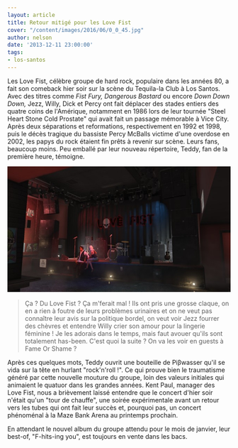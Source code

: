```yaml
---
layout: article
title: Retour mitigé pour les Love Fist
cover: "/content/images/2016/06/0_0_45.jpg"
author: nelson
date: '2013-12-11 23:00:00'
tags:
- los-santos
---
```


Les Love Fist, célèbre groupe de hard rock, populaire dans les années 80, a fait son comeback hier soir sur la scène du Tequila-la Club à Los Santos. Avec des titres comme _Fist Fury,_ _Dangerous Bastard_ ou encore _Down Down Down,_ Jezz, Willy, Dick et Percy ont fait déplacer des stades entiers des quatre coins de l'Amérique, notamment en 1986 lors de leur tournée "Steel Heart Stone Cold Prostate" qui avait fait un passage mémorable à Vice City. Après deux séparations et reformations, respectivement en 1992 et 1998, puis le décès tragique du bassiste Percy McBalls victime d'une overdose en 2002, les papys du rock étaient fin prêts à revenir sur scène. Leurs fans, beaucoup moins. Peu emballé par leur nouveau répertoire, Teddy, fan de la première heure, témoigne.

![La scène des Love Fist au Tequila-la Club.](  /content/images/2016/06/0_0_46.jpg)

> Ça ? Du Love Fist ? Ça m'ferait mal ! Ils ont pris une grosse claque, on en a rien à foutre de leurs problèmes urinaires et on ne veut pas connaître leur avis sur la politique bordel, on veut voir Jezz fourrer des chèvres et entendre Willy crier son amour pour la lingerie féminine ! Je les adorais dans le temps, mais faut avouer qu'ils sont totalement has-been. C'est quoi la suite ? On va les voir en guests à Fame Or Shame ?

Après ces quelques mots, Teddy ouvrit une bouteille de Piβwasser qu'il se vida sur la tête en hurlant "rock'n'roll !". Ce qui prouve bien le traumatisme généré par cette nouvelle mouture du groupe, loin des valeurs initiales qui animaient le quatuor dans les grandes années. Kent Paul, manager des Love Fist, nous a brièvement laissé entendre que le concert d'hier soir n'était qu'un "tour de chauffe", une soirée expérimentale avant un retour vers les tubes qui ont fait leur succès et, pourquoi pas, un concert phénoménal à la Maze Bank Arena au printemps prochain.

En attendant le nouvel album du groupe attendu pour le mois de janvier, leur best-of, "F-hits-ing you", est toujours en vente dans les bacs.

<!--kg-card-end: markdown-->
